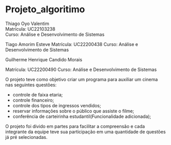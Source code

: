 # Projeto_algoritimo
 Thiago Oyo Valentim  
 Matrícula: UC22103238  
 Curso: Análise e Desenvolvimento de Sistemas
 
 Tiago Amorim Esteve 
 Matrícula: UC22200438
 Curso: Análise e Desenvolvimento de Sistemas
 
 Guilherme Henrique Candido Morais
 
 Matrícula: UC22200490
 Curso: Análise e Desenvolvimento de Sistemas

O projeto teve como objetivo criar um programa para auxiliar um cinema nas seguintes questões:
- controle de faixa etaria;
- controle financeiro;
- controle dos tipos de ingressos vendidos;
- reservar informações sobre o público que assiste o filme;
- conferência de carteirinha estudantil(Funcionalidade adicionada);

O projeto foi divido em partes para facilitar a compreensão e cada integrante da equipe teve sua participação em uma quantidade de questões já pré selecionadas.
